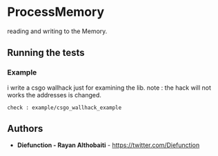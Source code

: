 # ProcessMemory

reading and writing to the Memory.

## Running the tests

### Example

i write a csgo wallhack just for examining the lib. 
note : the hack will not works the addresses is changed.

```
check : example/csgo_wallhack_example
```

## Authors

* **Diefunction - Rayan Althobaiti** - https://twitter.com/Diefunction

